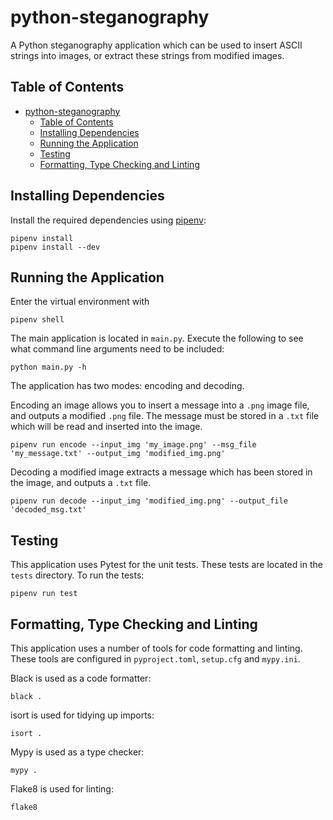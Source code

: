 # python-steganography
A Python steganography application which can be used to insert ASCII strings into images, or extract these strings from modified images.

## Table of Contents

- [python-steganography](#python-steganography)
  - [Table of Contents](#table-of-contents)
  - [Installing Dependencies](#installing-dependencies)
  - [Running the Application](#running-the-application)
  - [Testing](#testing)
  - [Formatting, Type Checking and Linting](#formatting-type-checking-and-linting)

## Installing Dependencies

Install the required dependencies using [pipenv](https://github.com/pypa/pipenv):

    pipenv install
    pipenv install --dev

## Running the Application

Enter the virtual environment with

    pipenv shell

The main application is located in `main.py`.
Execute the following to see what command line arguments need to be included:

    python main.py -h

The application has two modes: encoding and decoding.

Encoding an image allows you to insert a message into a `.png` image file, and outputs a modified `.png` file.
The message must be stored in a `.txt` file which will be read and inserted into the image.

    pipenv run encode --input_img 'my_image.png' --msg_file 'my_message.txt' --output_img 'modified_img.png'

Decoding a modified image extracts a message which has been stored in the image, and outputs a `.txt` file.

    pipenv run decode --input_img 'modified_img.png' --output_file 'decoded_msg.txt'

## Testing

This application uses Pytest for the unit tests.
These tests are located in the `tests` directory.
To run the tests:

    pipenv run test

## Formatting, Type Checking and Linting

This application uses a number of tools for code formatting and linting. These tools are configured in `pyproject.toml`, `setup.cfg` and `mypy.ini`.

Black is used as a code formatter:

    black .

isort is used for tidying up imports:

    isort .

Mypy is used as a type checker:

    mypy .

Flake8 is used for linting:

    flake8
